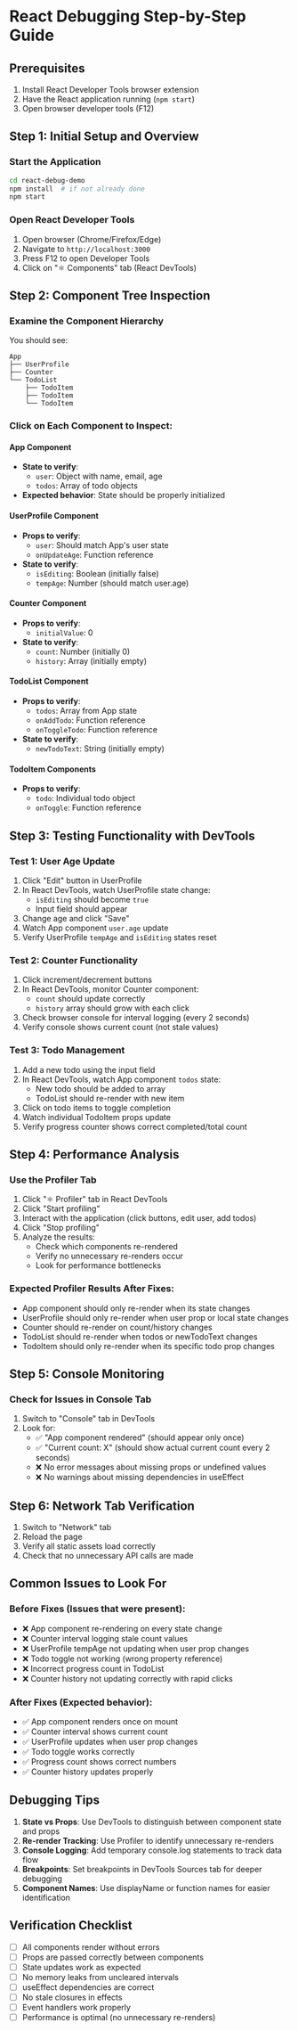# React Debugging Step-by-Step Guide

## Prerequisites
1. Install React Developer Tools browser extension
2. Have the React application running (`npm start`)
3. Open browser developer tools (F12)

## Step 1: Initial Setup and Overview

### Start the Application
```bash
cd react-debug-demo
npm install  # if not already done
npm start
```

### Open React Developer Tools
1. Open browser (Chrome/Firefox/Edge)
2. Navigate to `http://localhost:3000`
3. Press F12 to open Developer Tools
4. Click on "⚛️ Components" tab (React DevTools)

## Step 2: Component Tree Inspection

### Examine the Component Hierarchy
You should see:
```
App
├── UserProfile
├── Counter  
└── TodoList
    ├── TodoItem
    ├── TodoItem
    └── TodoItem
```

### Click on Each Component to Inspect:

#### App Component
- **State to verify**:
  - `user`: Object with name, email, age
  - `todos`: Array of todo objects
- **Expected behavior**: State should be properly initialized

#### UserProfile Component  
- **Props to verify**:
  - `user`: Should match App's user state
  - `onUpdateAge`: Function reference
- **State to verify**:  
  - `isEditing`: Boolean (initially false)
  - `tempAge`: Number (should match user.age)

#### Counter Component
- **Props to verify**:
  - `initialValue`: 0
- **State to verify**:
  - `count`: Number (initially 0)
  - `history`: Array (initially empty)

#### TodoList Component
- **Props to verify**:
  - `todos`: Array from App state
  - `onAddTodo`: Function reference  
  - `onToggleTodo`: Function reference
- **State to verify**:
  - `newTodoText`: String (initially empty)

#### TodoItem Components
- **Props to verify**:
  - `todo`: Individual todo object
  - `onToggle`: Function reference

## Step 3: Testing Functionality with DevTools

### Test 1: User Age Update
1. Click "Edit" button in UserProfile
2. In React DevTools, watch UserProfile state change:
   - `isEditing` should become `true`
   - Input field should appear
3. Change age and click "Save"
4. Watch App component `user.age` update
5. Verify UserProfile `tempAge` and `isEditing` states reset

### Test 2: Counter Functionality
1. Click increment/decrement buttons
2. In React DevTools, monitor Counter component:
   - `count` should update correctly
   - `history` array should grow with each click
3. Check browser console for interval logging (every 2 seconds)
4. Verify console shows current count (not stale values)

### Test 3: Todo Management
1. Add a new todo using the input field
2. In React DevTools, watch App component `todos` state:
   - New todo should be added to array
   - TodoList should re-render with new item
3. Click on todo items to toggle completion
4. Watch individual TodoItem props update
5. Verify progress counter shows correct completed/total count

## Step 4: Performance Analysis

### Use the Profiler Tab
1. Click "⚛️ Profiler" tab in React DevTools
2. Click "Start profiling"
3. Interact with the application (click buttons, edit user, add todos)
4. Click "Stop profiling"
5. Analyze the results:
   - Check which components re-rendered
   - Verify no unnecessary re-renders occur
   - Look for performance bottlenecks

### Expected Profiler Results After Fixes:
- App component should only re-render when its state changes
- UserProfile should only re-render when user prop or local state changes
- Counter should re-render on count/history changes
- TodoList should re-render when todos or newTodoText changes
- TodoItem should only re-render when its specific todo prop changes

## Step 5: Console Monitoring

### Check for Issues in Console Tab
1. Switch to "Console" tab in DevTools
2. Look for:
   - ✅ "App component rendered" (should appear only once)
   - ✅ "Current count: X" (should show actual current count every 2 seconds)
   - ❌ No error messages about missing props or undefined values
   - ❌ No warnings about missing dependencies in useEffect

## Step 6: Network Tab Verification
1. Switch to "Network" tab
2. Reload the page
3. Verify all static assets load correctly
4. Check that no unnecessary API calls are made

## Common Issues to Look For

### Before Fixes (Issues that were present):
- ❌ App component re-rendering on every state change
- ❌ Counter interval logging stale count values
- ❌ UserProfile tempAge not updating when user prop changes
- ❌ Todo toggle not working (wrong property reference)
- ❌ Incorrect progress count in TodoList
- ❌ Counter history not updating correctly with rapid clicks

### After Fixes (Expected behavior):
- ✅ App component renders once on mount
- ✅ Counter interval shows current count
- ✅ UserProfile updates when user prop changes
- ✅ Todo toggle works correctly
- ✅ Progress count shows correct numbers
- ✅ Counter history updates properly

## Debugging Tips

1. **State vs Props**: Use DevTools to distinguish between component state and props
2. **Re-render Tracking**: Use Profiler to identify unnecessary re-renders
3. **Console Logging**: Add temporary console.log statements to track data flow
4. **Breakpoints**: Set breakpoints in DevTools Sources tab for deeper debugging
5. **Component Names**: Use displayName or function names for easier identification

## Verification Checklist

- [ ] All components render without errors
- [ ] Props are passed correctly between components  
- [ ] State updates work as expected
- [ ] No memory leaks from uncleared intervals
- [ ] useEffect dependencies are correct
- [ ] No stale closures in effects
- [ ] Event handlers work properly
- [ ] Performance is optimal (no unnecessary re-renders)
